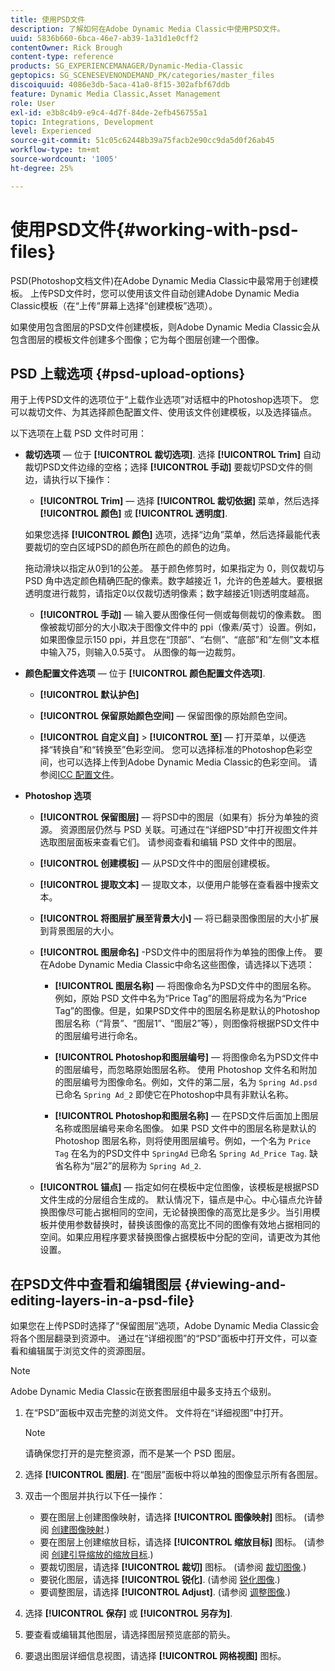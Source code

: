 ```yaml
---
title: 使用PSD文件
description: 了解如何在Adobe Dynamic Media Classic中使用PSD文件。
uuid: 5836b660-6bca-46e7-ab39-1a31d1e0cff2
contentOwner: Rick Brough
content-type: reference
products: SG_EXPERIENCEMANAGER/Dynamic-Media-Classic
geptopics: SG_SCENESEVENONDEMAND_PK/categories/master_files
discoiquuid: 4086e3db-5aca-41a0-8f15-302afbf67ddb
feature: Dynamic Media Classic,Asset Management
role: User
exl-id: e3b8c4b9-e9c4-4d7f-84de-2efb456755a1
topic: Integrations, Development
level: Experienced
source-git-commit: 51c05c62448b39a75facb2e90cc9da5d0f26ab45
workflow-type: tm+mt
source-wordcount: '1005'
ht-degree: 25%

---
```


# 使用PSD文件{#working-with-psd-files}

<!--   USED TO BE AN OPTION UNDER COLOR PROFILE OPTIONS * **Convert To sRGB (default)** - Converts to sRGB (Standard Red Green Blue). sRGB is the recommended color space for displaying images on web pages. -->

PSD(Photoshop文档文件)在Adobe Dynamic Media Classic中最常用于创建模板。 上传PSD文件时，您可以使用该文件自动创建Adobe Dynamic Media Classic模板（在“上传”屏幕上选择“创建模板”选项）。

如果使用包含图层的PSD文件创建模板，则Adobe Dynamic Media Classic会从包含图层的模板文件创建多个图像；它为每个图层创建一个图像。

## PSD 上载选项 {#psd-upload-options}

用于上传PSD文件的选项位于“上载作业选项”对话框中的Photoshop选项下。 您可以裁切文件、为其选择颜色配置文件、使用该文件创建模板，以及选择锚点。

以下选项在上载 PSD 文件时可用：

* **裁切选项**  — 位于 **[!UICONTROL 裁切选项]**. 选择 **[!UICONTROL Trim]** 自动裁切PSD文件边缘的空格；选择 **[!UICONTROL 手动]** 要裁切PSD文件的侧边，请执行以下操作：

   * **[!UICONTROL Trim]**  — 选择 **[!UICONTROL 裁切依据]** 菜单，然后选择 **[!UICONTROL 颜色]** 或 **[!UICONTROL 透明度]**.

  如果您选择 **[!UICONTROL 颜色]** 选项，选择“边角”菜单，然后选择最能代表要裁切的空白区域PSD的颜色所在颜色的颜色的边角。

  拖动滑块以指定从0到1的公差。 基于颜色修剪时，如果指定为 0，则仅裁切与 PSD 角中选定颜色精确匹配的像素。数字越接近 1，允许的色差越大。要根据透明度进行裁剪，请指定0以仅裁切透明像素；数字越接近1则透明度越高。

   * **[!UICONTROL 手动]**  — 输入要从图像任何一侧或每侧裁切的像素数。 图像被裁切部分的大小取决于图像文件中的 ppi（像素/英寸）设置。例如，如果图像显示150 ppi，并且您在“顶部”、“右侧”、“底部”和“左侧”文本框中输入75，则输入0.5英寸。 从图像的每一边裁剪。

* **颜色配置文件选项**  — 位于 **[!UICONTROL 颜色配置文件选项]**.

   * **[!UICONTROL 默认护色]**

   * **[!UICONTROL 保留原始颜色空间]**  — 保留图像的原始颜色空间。

   * **[!UICONTROL 自定义自]** > **[!UICONTROL 至]**  — 打开菜单，以便选择“转换自”和“转换至”色彩空间。 您可以选择标准的Photoshop色彩空间，也可以选择上传到Adobe Dynamic Media Classic的色彩空间。 请参阅[ICC 配置文件](/help/using/icc-profiles.md)。

* **Photoshop 选项**

   * **[!UICONTROL 保留图层]**  — 将PSD中的图层（如果有）拆分为单独的资源。 资源图层仍然与 PSD 关联。可通过在“详细PSD”中打开视图文件并选取图层面板来查看它们。 请参阅查看和编辑 PSD 文件中的图层。

   * **[!UICONTROL 创建模板]**  — 从PSD文件中的图层创建模板。

   * **[!UICONTROL 提取文本]**  — 提取文本，以便用户能够在查看器中搜索文本。

   * **[!UICONTROL 将图层扩展至背景大小]**  — 将已翻录图像图层的大小扩展到背景图层的大小。

   * **[!UICONTROL 图层命名]** -PSD文件中的图层将作为单独的图像上传。 要在Adobe Dynamic Media Classic中命名这些图像，请选择以下选项：

      * **[!UICONTROL 图层名称]**  — 将图像命名为PSD文件中的图层名称。 例如，原始 PSD 文件中名为“Price Tag”的图层将成为名为“Price Tag”的图像。但是，如果PSD文件中的图层名称是默认的Photoshop图层名称（“背景”、“图层1”、“图层2”等），则图像将根据PSD文件中的图层编号进行命名。 <!-- not their default layer names -->

      * **[!UICONTROL Photoshop和图层编号]**  — 将图像命名为PSD文件中的图层编号，而忽略原始图层名称。 使用 Photoshop 文件名和附加的图层编号为图像命名。例如，文件的第二层，名为 `Spring Ad.psd` 已命名 `Spring Ad_2` 即使它在Photoshop中具有非默认名称。

      * **[!UICONTROL Photoshop和图层名称]**  — 在PSD文件后面加上图层名称或图层编号来命名图像。 如果 PSD 文件中的图层名称是默认的 Photoshop 图层名称，则将使用图层编号。例如，一个名为 `Price Tag` 在名为的PSD文件中 `SpringAd` 已命名 `Spring Ad_Price Tag`. 缺省名称为“层2”的层称为 `Spring Ad_2`.

   * **[!UICONTROL 锚点]**  — 指定如何在模板中定位图像，该模板是根据PSD文件生成的分层组合生成的。 默认情况下，锚点是中心。中心锚点允许替换图像尽可能占据相同的空间，无论替换图像的高宽比是多少。当引用模板并使用参数替换时，替换该图像的高宽比不同的图像有效地占据相同的空间。如果应用程序要求替换图像占据模板中分配的空间，请更改为其他设置。

## 在PSD文件中查看和编辑图层 {#viewing-and-editing-layers-in-a-psd-file}

如果您在上传PSD时选择了“保留图层”选项，Adobe Dynamic Media Classic会将各个图层翻录到资源中。 通过在“详细视图”的“PSD”面板中打开文件，可以查看和编辑属于浏览文件的资源图层。

>[!NOTE]
>
>Adobe Dynamic Media Classic在嵌套图层组中最多支持五个级别。

1. 在“PSD”面板中双击完整的浏览文件。 文件将在“详细视图”中打开。

   >[!NOTE]
   >
   >请确保您打开的是完整资源，而不是某一个 PSD 图层。

1. 选择 **[!UICONTROL 图层]**. 在“图层”面板中将以单独的图像显示所有各图层。
1. 双击一个图层并执行以下任一操作：

   * 要在图层上创建图像映射，请选择 **[!UICONTROL 图像映射]** 图标。 (请参阅 [创建图像映射](creating-image-maps.md#creating_image_maps).)
   * 要在图层上创建缩放目标，请选择 **[!UICONTROL 缩放目标]** 图标。 (请参阅 [创建引导缩放的缩放目标](creating-zoom-targets-guided-zoom.md#creating_zoom_targets_for_guided_zoom).)
   * 要裁切图层，请选择 **[!UICONTROL 裁切]** 图标。 (请参阅 [裁切图像](cropping-image.md#cropping_an_image).)
   * 要锐化图层，请选择 **[!UICONTROL 锐化]**. (请参阅 [锐化图像](sharpening-image.md#sharpening_an_image).)
   * 要调整图层，请选择 **[!UICONTROL Adjust]**. (请参阅 [调整图像](adjusting-image.md#adjusting_an_image).)

1. 选择 **[!UICONTROL 保存]** 或 **[!UICONTROL 另存为]**.
1. 要查看或编辑其他图层，请选择图层预览底部的箭头。
1. 要退出图层详细信息视图，请选择 **[!UICONTROL 网格视图]** 图标。
